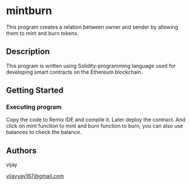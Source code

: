 # mintburn

This program creates a relation between owner and sender by allowing them to mint and burn tokens.

## Description 

This program is written using 
Solidity-programming language used for developing smart contracts on the Ethereum blockchain. 

## Getting Started

 ### Executing program
 Copy the code to Remix IDE and compile it.
 Later deploy the contract.
 And click on mint function to mint and burn function to burn, 
 you can also use balances to check the balance.

 ## Authors 

vijay
 
vijayyay167@gmail.com


 
